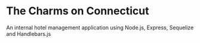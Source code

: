 # The Charms on Connecticut
An internal hotel management application using Node.js, Express, Sequelize and Handlebars.js 



